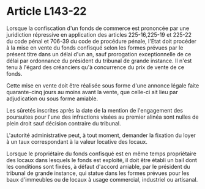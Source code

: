 # Article L143-22

Lorsque la confiscation d'un fonds de commerce est prononcée par une juridiction répressive en application des articles 225-16,225-19 et 225-22 du code pénal et 706-39 du code de procédure pénale, l'Etat doit procéder à la mise en vente du fonds confisqué selon les formes prévues par le présent titre dans un délai d'un an, sauf prorogation exceptionnelle de ce délai par ordonnance du président du tribunal de grande instance. Il n'est tenu à l'égard des créanciers qu'à concurrence du prix de vente de ce fonds.

Cette mise en vente doit être réalisée sous forme d'une annonce légale faite quarante-cinq jours au moins avant la vente, que celle-ci ait lieu par adjudication ou sous forme amiable.

Les sûretés inscrites après la date de la mention de l'engagement des poursuites pour l'une des infractions visées au premier alinéa sont nulles de plein droit sauf décision contraire du tribunal.

L'autorité administrative peut, à tout moment, demander la fixation du loyer à un taux correspondant à la valeur locative des locaux.

Lorsque le propriétaire du fonds confisqué est en même temps propriétaire des locaux dans lesquels le fonds est exploité, il doit être établi un bail dont les conditions sont fixées, à défaut d'accord amiable, par le président du tribunal de grande instance, qui statue dans les formes prévues pour les baux d'immeubles ou de locaux à usage commercial, industriel ou artisanal.
